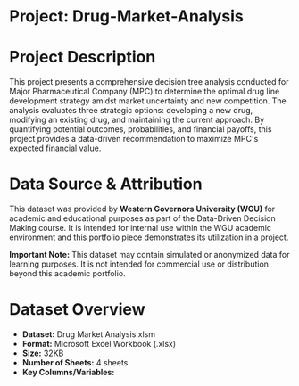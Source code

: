 # Project: Drug-Market-Analysis

# Project Description

This project presents a comprehensive decision tree analysis conducted for Major Pharmaceutical Company (MPC) to determine the optimal drug line development strategy amidst market uncertainty and new competition. The analysis evaluates three strategic options: developing a new drug, modifying an existing drug, and maintaining the current approach. By quantifying potential outcomes, probabilities, and financial payoffs, this project provides a data-driven recommendation to maximize MPC's expected financial value.


# Data Source & Attribution

This dataset was provided by **Western Governors University (WGU)** for academic and educational purposes as part of the Data-Driven Decision Making course. It is intended for internal use within the WGU academic environment and this portfolio piece demonstrates its utilization in a project.

**Important Note:** This dataset may contain simulated or anonymized data for learning purposes. It is not intended for commercial use or distribution beyond this academic portfolio.


# Dataset Overview

* **Dataset:** Drug Market Analysis.xlsm
* **Format:** Microsoft Excel Workbook (.xlsx)
* **Size:** 32KB
* **Number of Sheets:** 4 sheets
* **Key Columns/Variables:** 

